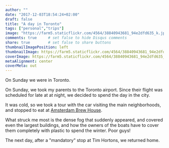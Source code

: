 ```yaml
---
author: ""
date: "2017-12-03T18:54:24+02:00"
draft: false
title: "A day in Toronto"
tags: ["personal","trips"]
image: "https://farm5.staticflickr.com/4564/38840943681_94e2dfd635_k.jpg"
comments: true     # set false to hide Disqus comments
share: true        # set false to share buttons
thumbnailImagePosition: left
thumbnailImage: https://farm5.staticflickr.com/4564/38840943681_94e2dfd635_k.jpg
coverImage: https://farm5.staticflickr.com/4564/38840943681_94e2dfd635_k.jpg
metaAlignment: center
coverMeta: out
---
```

On Sunday we were in Toronto.

<!--more-->

On Sunday, we took my parents to the Toronto airport. Since their flight was scheduled for late at at night, we decided to spend the day in the city.

It was cold, so we took a tour with the car visiting the main neighborhoods, and stopped to eat at [Amsterdam Brew House](https://www.amsterdambeer.com/brewhouse/). 

What struck me most is the dense fog that suddenly appeared, and covered even the largest buildings, and how the owners of the boats have to cover them completely with plastic to spend the winter. Poor guys!

The next day, after a "mandatory" stop at Tim Hortons, we returned home.

<div id="flickrembed"></div><div style="position:absolute; top:-70px; display:block; text-align:center; z-index:-1;"></div><script src='https://flickrembed.com/embed_v2.js.php?source=flickr&layout=responsive&input=www.flickr.com/photos/jcortell/albums/72157689202133241&sort=5&by=album&theme=default&scale=fill&limit=100&skin=default&autoplay=true'></script>